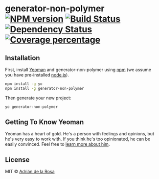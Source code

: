 # generator-non-polymer [![NPM version][npm-image]][npm-url] [![Build Status][travis-image]][travis-url] [![Dependency Status][daviddm-image]][daviddm-url] [![Coverage percentage][coveralls-image]][coveralls-url]
> 

## Installation

First, install [Yeoman](http://yeoman.io) and generator-non-polymer using [npm](https://www.npmjs.com/) (we assume you have pre-installed [node.js](https://nodejs.org/)).

```bash
npm install -g yo
npm install -g generator-non-polymer
```

Then generate your new project:

```bash
yo generator-non-polymer
```

## Getting To Know Yeoman

Yeoman has a heart of gold. He&#39;s a person with feelings and opinions, but he&#39;s very easy to work with. If you think he&#39;s too opinionated, he can be easily convinced. Feel free to [learn more about him](http://yeoman.io/).

## License

MIT © [Adrián de la Rosa]()


[npm-image]: https://badge.fury.io/js/generator-polymer-polywhat.svg
[npm-url]: https://npmjs.org/package/generator-polymer-polywhat
[travis-image]: https://travis-ci.org/adelarosab/generator-polymer-polywhat.svg?branch=master
[travis-url]: https://travis-ci.org/adelarosab/generator-polymer-polywhat
[daviddm-image]: https://david-dm.org/adelarosab/generator-polymer-polywhat.svg?theme=shields.io
[daviddm-url]: https://david-dm.org/adelarosab/generator-polymer-polywhat
[coveralls-image]: https://coveralls.io/repos/adelarosab/generator-polymer-polywhat/badge.svg
[coveralls-url]: https://coveralls.io/r/adelarosab/generator-polymer-polywhat
